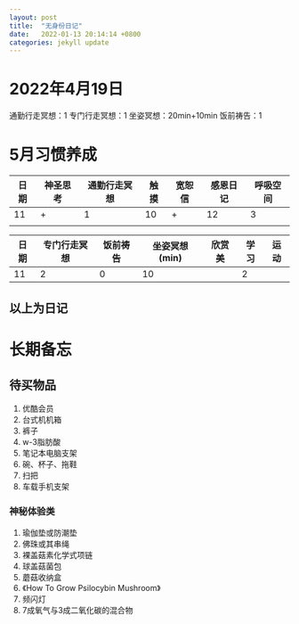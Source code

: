 ```yaml
---
layout: post
title:  "无身份日记"
date:   2022-01-13 20:14:14 +0800
categories: jekyll update
---
```


# 2022年4月19日

通勤行走冥想：1
专门行走冥想：1
坐姿冥想：20min+10min
饭前祷告：1

# 5月习惯养成

|日期|神圣思考|通勤行走冥想|触摸|宽恕信|感恩日记|呼吸空间|
|----|----|----|----|----|----|----|
| 11 | +  |  1 | 10 | +  | 12 |  3 |   
|   |   |   |   |   |   |   |   

|日期|专门行走冥想|饭前祷告|坐姿冥想(min)|欣赏美|学习|运动|
|----|----|----|----|----|----|----|
| 11 |  2 |  0 | 10 |   |  2 |   |   

以上为日记
---
# 长期备忘

## 待买物品
1. 优酷会员
1. 台式机机箱
1. 裤子
1. w-3脂肪酸
1. 笔记本电脑支架
1. 碗、杯子、拖鞋
1. 扫把
1. 车载手机支架

### 神秘体验类
1. 瑜伽垫或防潮垫
1. 佛珠或其串绳
1. 裸盖菇素化学式项链
1. 球盖菇菌包
1. 蘑菇收纳盒
1. 《How To Grow Psilocybin Mushroom》
1. 频闪灯
1. 7成氧气与3成二氧化碳的混合物
